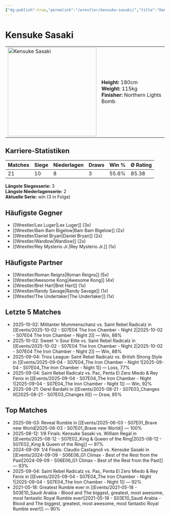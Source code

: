 ```yaml
---
{"dg-publish":true,"permalink":"/wrestler/kensuke-sasaki/","title":"Kensuke Sasaki","tags":["wrestler"],"noteIcon":""}
---
```



# Kensuke Sasaki

<table>
        <tr>
        <td><img src="https://github.com/CptSpaulding1980/choke-slam-wrestling/releases/download/images/Kensuke_Sasaki.png" width="280" alt="Kensuke Sasaki"></td>
        <td>
        <b>Height:</b> 180cm<br>
        <b>Weight:</b> 115kg<br>
        <b>Finisher:</b> Northern Lights Bomb<br>
        </td>
        </tr>
        </table>
        

## Karriere-Statistiken

| Matches | Siege | Niederlagen | Draws | Win % | Ø Rating |
|---------|-------|-------------|-------|-------|-----------|
| 21 | 10 | 8 | 3 | 55.6% | 85.38 |

**Längste Siegesserie:** 3<br>**Längste Niederlagenserie:** 2<br>**Aktuelle Serie:** win (3 in Folge)


## Häufigste Gegner
- [[Wrestler/Lex Luger\|Lex Luger]] (3x)
- [[Wrestler/Bam Bam Bigelow\|Bam Bam Bigelow]] (2x)
- [[Wrestler/Daniel Bryan\|Daniel Bryan]] (2x)
- [[Wrestler/Wardlow\|Wardlow]] (2x)
- [[Wrestler/Rey Mysterio Jr.\|Rey Mysterio Jr.]] (1x)

## Häufigste Partner
- [[Wrestler/Roman Reigns\|Roman Reigns]] (5x)
- [[Wrestler/Awesome Kong\|Awesome Kong]] (4x)
- [[Wrestler/Bret Hart\|Bret Hart]] (1x)
- [[Wrestler/Randy Savage\|Randy Savage]] (1x)
- [[Wrestler/The Undertaker\|The Undertaker]] (1x)

## Letzte 5 Matches
- 2025-10-02: Militanter Mummenschanz vs. Saint Rebel Radicalz in [[Events/2025-10-02 - S07E04 The Iron Chamber - Night 2\|2025-10-02 - S07E04 The Iron Chamber - Night 2]] — Win, 88%
- 2025-10-02: Sweet 'n Sour Elite vs. Saint Rebel Radicalz in [[Events/2025-10-02 - S07E04 The Iron Chamber - Night 2\|2025-10-02 - S07E04 The Iron Chamber - Night 2]] — Win, 88%
- 2025-09-04: Trios League: Saint Rebel Radicalz vs. British Strong Style in [[Events/2025-09-04 - S07E04_The Iron Chamber - Night 1\|2025-09-04 - S07E04_The Iron Chamber - Night 1]] — Loss, 77%
- 2025-09-04: Saint Rebel Radicalz vs. Pac, Penta El Zero Miedo & Rey Fenix in [[Events/2025-09-04 - S07E04_The Iron Chamber - Night 1\|2025-09-04 - S07E04_The Iron Chamber - Night 1]] — Win, 92%
- 2025-08-21: Oerel Bardahl in [[Events/2025-08-21 - S07E03_Changes III\|2025-08-21 - S07E03_Changes III]] — Draw, 85%

## Top Matches
- 2025-06-03: Reveal Rumble in [[Events/2025-06-03 - S07E01_Brave new World\|2025-06-03 - S07E01_Brave new World]] — 100%
- 2025-08-12: 1/8 Finals: Kensuke Sasaki vs. William Regal in [[Events/2025-08-12 - S07E02_King & Queen of the Ring\|2025-08-12 - S07E02_King & Queen of the Ring]] — 97%
- 2024-09-09: 1/4 Finals: Claudio Castagnoli vs. Kensuke Sasaki in [[Events/2024-09-09 - S06E06_G1 Climax - Best of the Rest from the Past\|2024-09-09 - S06E06_G1 Climax - Best of the Rest from the Past]] — 93%
- 2025-09-04: Saint Rebel Radicalz vs. Pac, Penta El Zero Miedo & Rey Fenix in [[Events/2025-09-04 - S07E04_The Iron Chamber - Night 1\|2025-09-04 - S07E04_The Iron Chamber - Night 1]] — 92%
- 2021-05-18: Greatest Rumble ever in [[Events/2021-05-18 - S03E10_Saudi Arabia - Blood and The biggest, greatest, most awesome, most fantastic Royal Rumble ever!\|2021-05-18 - S03E10_Saudi Arabia - Blood and The biggest, greatest, most awesome, most fantastic Royal Rumble ever!]] — 90%
